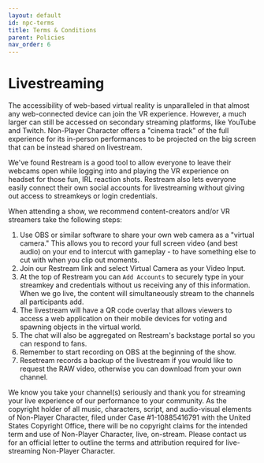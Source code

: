 ```yaml
---
layout: default
id: npc-terms
title: Terms & Conditions
parent: Policies
nav_order: 6
---
```


# Livestreaming
The accessibility of web-based virtual reality is unparalleled in that almost any web-connected device can join the VR experience. However, a much larger can still be accessed on secondary streaming platforms, like YouTube and Twitch. Non-Player Character offers a "cinema track" of the full experience for its in-person performances to be projected on the big screen that can be instead shared on livestream.

We've found Restream is a good tool to allow everyone to leave their webcams open while logging into and playing the VR experience on headset for those fun, IRL reaction shots. Restream also lets everyone easily connect their own social accounts for livestreaming without giving out access to streamkeys or login credentials.

When attending a show, we recommend content-creators and/or VR streamers take the following steps: 

1. Use OBS or similar software to share your own web camera as a "virtual camera." This allows you to record your full screen video (and best audio) on your end to intercut with gameplay - to have something else to cut with when you clip out moments. 
2. Join our Restream link and select Virtual Camera as your Video Input. 
3. At the top of Restream you can `Add Accounts` to securely type in your streamkey and credentials without us receiving any of this information. When we go live, the content will simultaneously stream to the channels all participants add.
5. The livestream will have a QR code overlay that allows viewers to access a web application on their mobile devices for voting and spawning objects in the virtual world. 
6. The chat will also be aggregated on Restream's backstage portal so you can respond to fans.
7. Remember to start recording on OBS at the beginning of the show. 
8. Resetream records a backup of the livestream if you would like to request the RAW video, otherwise you can download from your own channel.

We know you take your channel(s) seriously and thank you for streaming your live experience of our performance to your community. 
As the copyright holder of all music, characters, script, and audio-visual elements of Non-Player Character, filed under Case #1-10885416791 with the United States Copyright Office, there will be no copyright claims for the intended term and use of Non-Player Character, live, on-stream. Please contact us for an official letter to outline the terms and attribution required for live-streaming Non-Player Character. 
